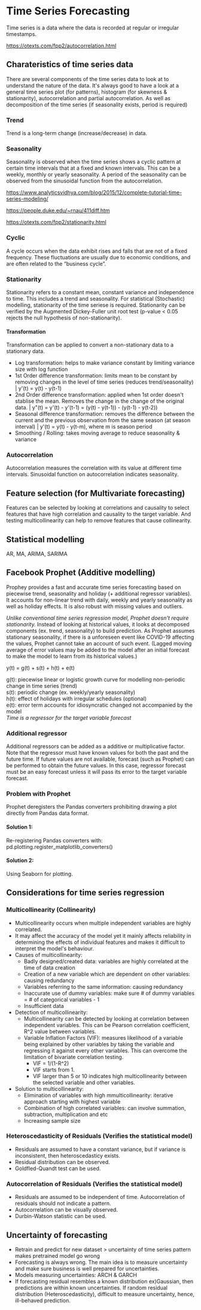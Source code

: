 # Time Series Forecasting
Time series is a data where the data is recorded at regular or irregular timestamps. 

https://otexts.com/fpp2/autocorrelation.html

## Charateristics of time series data
There are several components of the time series data to look at to understand the nature of the data. 
It's always good to have a look at a general time series plot (for patterns), histogram (for skewness & stationarity), autocorrelation and partial autocorrelation.
As well as decomposition of the time series (if seasonality exists, period is required)

### Trend
Trend is a long-term change (increase/decrease) in data. 

### Seasonality
Seasonality is observed when the time series shows a cyclic pattern at certain time intervals that at a fixed and known intervals. 
This can be a weekly, monthly or yearly seasonality. A period of the seasonality can be observed from the sinusoidal function from the autocorrelation. 

https://www.analyticsvidhya.com/blog/2015/12/complete-tutorial-time-series-modeling/

https://people.duke.edu/~rnau/411diff.htm

https://otexts.com/fpp2/stationarity.html

### Cyclic
A cycle occurs when the data exhibit rises and falls that are not of a fixed frequency. These fluctuations are usually due to economic conditions, and are often related to the “business cycle”. 

### Stationarity
Stationarity refers to a constant mean, constant variance and independence to time. This includes a trend and seasonality. 
For statistical (Stochastic) modelling, stationarity of the time seriese is required. 
Stationarity can be verified by the Augmented Dickey-Fuller unit root test (p-value < 0.05 rejects the null hypothesis of non-stationarity).

#### Transformation
Transformation can be applied to convert a non-stationary data to a stationary data. 
- Log transformation: helps to make variance constant by limiting variance size with log function
- 1st Order difference transformation: limits mean to be constant by removing changes in the level of time series (reduces trend/seasonality)
| y'(t) = y(t) - y(t-1)
- 2nd Order difference transformation: applied when 1st order doesn't stablise the mean. Removes the change in the change of the original data. 
| y"(t) = y'(t) - y'(t-1) = (y(t) - y(t-1)) - (y(t-1) - y(t-2))
- Seasonal difference transformation: removes the difference between the current and the previous observation from the same season (at season interval)
| y'(t) = y(t) - y(t-m), where m is season period
- Smoothing / Rolling: takes moving average to reduce seasonality & variance 

### Autocorrelation
Autocorrelation measures the correlation with its value at different time intervals. Sinusoidal function on autocorrelation indicates seasonality. 

## Feature selection (for Multivariate forecasting)
Features can be selected by looking at correlations and causality to select features that have high correlation and causality to the target variable. And testing multicollinearity can help to remove features that cause collinearity. 

## Statistical modelling 
AR, MA, ARIMA, SARIMA

## Facebook Prophet (Additive modelling)
Prophey provides a fast and accurate time series forecasting based on piecewise trend, seasonality and holiday (+ additional regressor variables). It accounts for non-linear trend with daily, weekly and yearly seasonality as well as holiday effects. It is also robust with missing values and outliers. 

*Unlike conventional time series regression model, Prophet doesn't require stationarity.* Instead of looking at historical values, it looks at decomposed components (ex. trend, seasonality) to build prediction. As Prophet assumes stationary seasonality, if there is a unforeseen event like COVID-19 affecting the values, Prophet cannot take an account of such event. (Lagged moving average of error values may be added to the model after an initial forecast to make the model to learn from its historical values.)

y(t) = g(t) + s(t) + h(t) + e(t)

g(t): piecewise linear or logistic growth curve for modelling non-periodic change in time series (trend)<br>
s(t): periodic change (ex. weekly/yearly seasonality)<br>
h(t): effect of holidays with irregular schedules (optional)<br>
e(t): error term accounts for idiosyncratic changed not accompanied by the model<br>
*Time is a regressor for the target variable forecast*

### Additional regressor
Additional regressors can be added as a additive or multiplicative factor. Note that the regressor must have known values for both the past and the future time. If future values are not available, forecast (such as Prophet) can be performed to obtain the future values. In this case, regressor forecast must be an easy forecast unless it will pass its error to the target variable forecast. 

### Problem with Prophet
Prophet deregisters the Pandas converters prohibiting drawing a plot directly from Pandas data format. 
#### Solution 1:
Re-registering Pandas converters with: pd.plotting.register_matplotlib_converters()
#### Solution 2:
Using Seaborn for plotting.

## Considerations for time series regression
### Multicollinearity (Collinearity)
- Multicollinearity occurs when multiple independent variables are highly correlated. 
- It may affect the accuracy of the model yet it mainly affects reliability in determining the effects of individual features and makes it difficult to interpret the model's behaviour.
- Causes of multicollinearity:
  - Badly designed/created data: variables are highly correlated at the time of data creation
  - Creation of a new variable which are dependent on other variables: causing redundancy
  - Variables referring to the same information: causing redundancy
  - Inaccurate use of dummy variables: make sure # of dummy variables = # of categorical variables - 1
  - Insufficient data
- Detection of multicollinearity:
  - Multicollinearity can be detected by looking at correlation between independent variables. This can be Pearson correlation coefficient, R^2 value between variables.
  - Variable Inflation Factors (VIF): measures likelihood of a variable being explained by other variables by taking the variable and regressing it against every other variables. This can overcome the limitation of bivariate correlation testing. 
    - VIF = 1/(1-R^2)
    - VIF starts from 1.
    - VIF larger than 5 or 10 indicates high multicollinearity between the selected variable and other variables. 
- Solution to multicollinearity:
  - Elimination of variables with high mmulticollinearity: iterative approach starting with highest variable
  - Combination of high correlated variables: can involve summation, subtraction, multiplication and etc
  - Increasing sample size

### Heteroscedasticity of Residuals (Verifies the statistical model)
- Residuals are assumed to have a constant variance, but if variance is inconsistent, then heteroscedasticy exists.
- Residual distribution can be observed.
- Goldfled-Quandt test can be used. 

### Autocorrelation of Residuals (Verifies the statistical model)
- Residuals are assumed to be independent of time. Autocorrelation of residuals should not indicate a pattern.
- Autocorrelation can be visually observed.
- Durbin-Watson statistic can be used.

## Uncertainty of forecasting
- Retrain and predict for new dataset > uncertainty of time series pattern makes pretrained model go wrong
- Forecasting is always wrong. The main idea is to measure uncertainty and make sure business is well prepared 
for uncertainties. 
- Models measuring uncertainties: ARCH & GARCH
- If forecasting residual resembles a known distribution ex)Gaussian, then predictions are within known uncertainties.
If random residual distribution (Heteroscedasticity), difficult to measure uncertainty, hence, ill-behaved prediction. 

